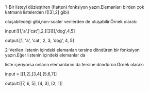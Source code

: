 1-Bir listeyi düzleştiren (flatten) fonksiyon yazın.Elemanları birden çok katmanlı listelerden ([[3],2] gibi)

oluşabileceği gibi,non-scaler verilerden de oluşabilir.Örnek olarak:

input:[[1,'a',['cat'],2,[[3]]],'dog',4,5]

output:[1, 'a', 'cat', 2, 3, 'dog', 4, 5]

2-Verilen listenin içindeki elemanları tersine döndüren bir fonksiyon yazın.Eğer listenin içindeki elemanlar da

liste içeriyorsa onların elemanlarını da tersine döndürün.Örnek olarak:

input = [[1,2],[3,4],[5,6,7]]

output:[[7, 6, 5], [4, 3], [2, 1]]
